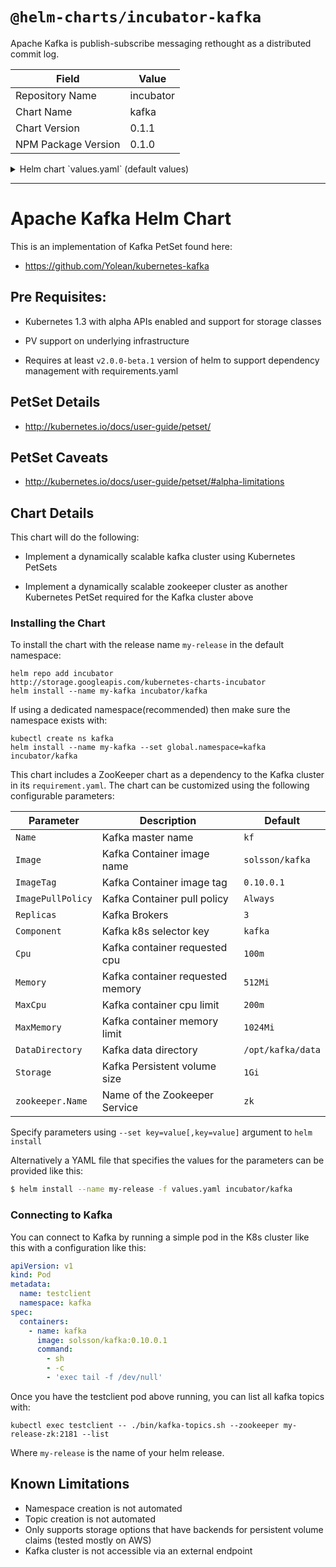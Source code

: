 # `@helm-charts/incubator-kafka`

Apache Kafka is publish-subscribe messaging rethought as a distributed commit log.

| Field               | Value     |
| ------------------- | --------- |
| Repository Name     | incubator |
| Chart Name          | kafka     |
| Chart Version       | 0.1.1     |
| NPM Package Version | 0.1.0     |

<details>

<summary>Helm chart `values.yaml` (default values)</summary>

```yaml
Name: 'kf'
Replicas: 3
Image: 'solsson/kafka'
ImageTag: '0.10.0.1'
ImagePullPolicy: 'Always'
Cpu: '100m'
Memory: '512Mi'
MaxCpu: '200m'
MaxMemory: '1024Mi'
Storage: '1Gi'
DataDirectory: '/opt/kafka/data'
Component: 'kafka'

zookeeper:
  Name: 'zk'
  Component: 'zk'
```

</details>

---

# Apache Kafka Helm Chart

This is an implementation of Kafka PetSet found here:

- https://github.com/Yolean/kubernetes-kafka

## Pre Requisites:

- Kubernetes 1.3 with alpha APIs enabled and support for storage classes

- PV support on underlying infrastructure

- Requires at least `v2.0.0-beta.1` version of helm to support
  dependency management with requirements.yaml

## PetSet Details

- http://kubernetes.io/docs/user-guide/petset/

## PetSet Caveats

- http://kubernetes.io/docs/user-guide/petset/#alpha-limitations

## Chart Details

This chart will do the following:

- Implement a dynamically scalable kafka cluster using Kubernetes
  PetSets

- Implement a dynamically scalable zookeeper cluster as another Kubernetes PetSet required for the Kafka cluster above

### Installing the Chart

To install the chart with the release name `my-release` in the default
namespace:

```
helm repo add incubator
http://storage.googleapis.com/kubernetes-charts-incubator
helm install --name my-kafka incubator/kafka
```

If using a dedicated namespace(recommended) then make sure the namespace
exists with:

```
kubectl create ns kafka
helm install --name my-kafka --set global.namespace=kafka incubator/kafka
```

This chart includes a ZooKeeper chart as a dependency to the Kafka
cluster in its `requirement.yaml`. The chart can be customized using the
following configurable parameters:

| Parameter         | Description                      | Default           |
| ----------------- | -------------------------------- | ----------------- |
| `Name`            | Kafka master name                | `kf`              |
| `Image`           | Kafka Container image name       | `solsson/kafka`   |
| `ImageTag`        | Kafka Container image tag        | `0.10.0.1`        |
| `ImagePullPolicy` | Kafka Container pull policy      | `Always`          |
| `Replicas`        | Kafka Brokers                    | `3`               |
| `Component`       | Kafka k8s selector key           | `kafka`           |
| `Cpu`             | Kafka container requested cpu    | `100m`            |
| `Memory`          | Kafka container requested memory | `512Mi`           |
| `MaxCpu`          | Kafka container cpu limit        | `200m`            |
| `MaxMemory`       | Kafka container memory limit     | `1024Mi`          |
| `DataDirectory`   | Kafka data directory             | `/opt/kafka/data` |
| `Storage`         | Kafka Persistent volume size     | `1Gi`             |
| `zookeeper.Name`  | Name of the Zookeeper Service    | `zk`              |

Specify parameters using `--set key=value[,key=value]` argument to `helm install`

Alternatively a YAML file that specifies the values for the parameters can be provided like this:

```bash
$ helm install --name my-release -f values.yaml incubator/kafka
```

### Connecting to Kafka

You can connect to Kafka by running a simple pod in the K8s cluster like this with a configuration like this:

```yaml
apiVersion: v1
kind: Pod
metadata:
  name: testclient
  namespace: kafka
spec:
  containers:
    - name: kafka
      image: solsson/kafka:0.10.0.1
      command:
        - sh
        - -c
        - 'exec tail -f /dev/null'
```

Once you have the testclient pod above running, you can list all kafka
topics with:

`kubectl exec testclient -- ./bin/kafka-topics.sh --zookeeper my-release-zk:2181 --list`

Where `my-release` is the name of your helm release.

## Known Limitations

- Namespace creation is not automated
- Topic creation is not automated
- Only supports storage options that have backends for persistent volume claims (tested mostly on AWS)
- Kafka cluster is not accessible via an external endpoint
